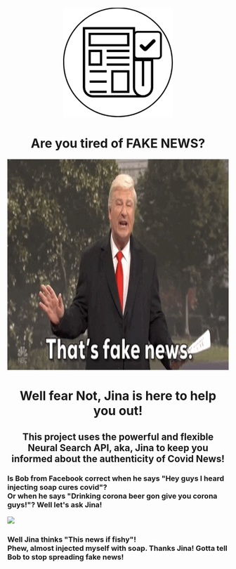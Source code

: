 
<p align="center">
  <img width="250" height="250" src="assets/logo.png">
</p>
<h1 align="center">
  
</h1>

<h1 align="center">
  Are you tired of FAKE NEWS?
</h1>

<p align="center">
  <img height="480" width="960" src="assets/fake-news.gif">
</p>

<h1 align="center">
  Well fear Not, Jina is here to help you out!
</h1>

<h2 align="center">
  This project uses the powerful and flexible Neural Search API, aka, Jina to keep you informed about the authenticity of Covid News!
</h2>

<h3>
  Is Bob from Facebook correct when he says "Hey guys I heard injecting soap cures covid"?<br>
  Or when he says "Drinking corona beer gon give you corona guys!"?
  Well let's ask Jina!
</h3>
<img src="assets/fake.gif">
<h3>
  Well Jina thinks "This news if fishy"! <br>
  Phew, almost injected myself with soap. Thanks Jina! Gotta tell Bob to stop spreading fake news!
</h3>
